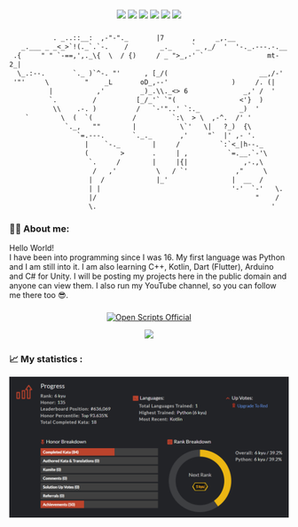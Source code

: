 <br clear="both">

<div align="center">
  <img src=""  />
</div>

###


###

<div align="center">
  <img src="https://img.shields.io/badge/Python-ffc870"/>
  <img src="https://img.shields.io/badge/C%2B%2B-FF0000"/>
  <img src="https://img.shields.io/badge/Flutter-0000CD"/>
  <img src="https://img.shields.io/badge/Arduino-40E0D0"/>
  <img src="https://img.shields.io/badge/C%23-8A2BE2"/>
  <img src="https://img.shields.io/badge/Kotlin-D2691E"/>
</div>

###

```
           . _..::__:  ,-"-"._       |7       ,     _,.__             
   _.___ _ _<_>`!(._`.`-.    /        _._     `_ ,_/  '  '-._.---.-.__
 .{     " " `-==,',._\{  \  / {)     / _ ">_,-' `                mt-2_|
  \_.:--.       `._ )`^-. "'      , [_/(                       __,/-' 
 '"'     \         "    _L       oD_,--'                )     /. (|   
          |           ,'         _)_.\\._<> 6              _,' /  '   
          `.         /          [_/_'` `"(                <'}  )      
           \\    .-. )          /   `-'"..' `:._          _)  '       
    `        \  (  `(          /         `:\  > \  ,-^.  /' '         
              `._,   ""        |           \`'   \|   ?_)  {\         
                 `=.---.       `._._       ,'     "`  |' ,- '.        
                   |    `-._        |     /          `:`<_|h--._      
                   (        >       .     | ,          `=.__.`-'\     
                    `.     /        |     |{|              ,-.,\     
                     /   ,'          \   / `'            ,"     \     
                    |  /             |_'                |  __  /     
                    | |                                 '-'  `-'   \.
                    |/                                        "    / 
                    \.                                            '  
```


###

<h3 align="left">👩‍💻  About me:</h3>
Hello World!<br>
I have been into programming since I was 16. My first language was Python and I am still into it. I am also learning C++, Kotlin, Dart (Flutter), Arduino and C# for Unity. I will be posting my projects here in the public domain and anyone can view them. I also run my YouTube channel, so you can follow me there too 😎.


<p align="left"></p>

###


<p align="center">
  <a href="https://www.youtube.com/@OpenScriptsOfficial">
      <img src="https://yt3.googleusercontent.com/IOEJlgc4zf1PaBwUvU5zN-ACQ7vNwDSNDLwjaJIIUu8i2zckmOuwvg9YUV_O8mRVhhyubvlx-Q=w1707-fcrop64=1,00005a57ffffa5a8-k-c0xffffffff-no-nd-rj" alt="Open Scripts Official">
  </a>
<div align="center">
<img src="https://img.shields.io/badge/Youtube-FF0000"/>
</div>  
</p>

###

<h3 align="left">📈 My statistics :</h3>
<p align="center">
<img src="Assets/CodewarsStatistic.png" alt="Statistic"/>
</p>
